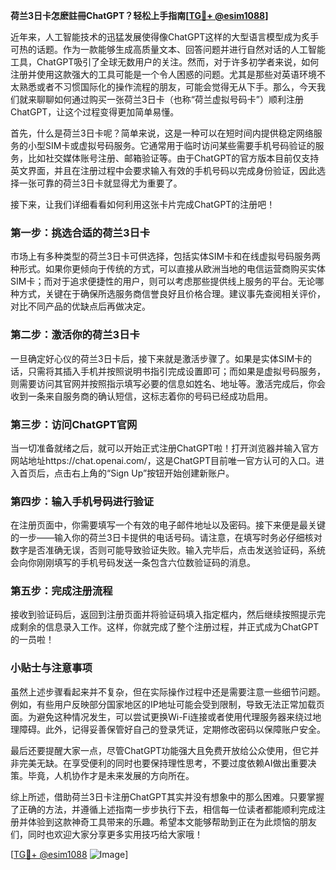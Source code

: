 **荷兰3日卡怎麽註冊ChatGPT？轻松上手指南[[TG💪+ @esim1088](https://t.me/s/esim1088)]**

近年来，人工智能技术的迅猛发展使得像ChatGPT这样的大型语言模型成为炙手可热的话题。作为一款能够生成高质量文本、回答问题并进行自然对话的人工智能工具，ChatGPT吸引了全球无数用户的关注。然而，对于许多初学者来说，如何注册并使用这款强大的工具可能是一个令人困惑的问题。尤其是那些对英语环境不太熟悉或者不习惯国际化的操作流程的朋友，可能会觉得无从下手。那么，今天我们就来聊聊如何通过购买一张荷兰3日卡（也称“荷兰虚拟号码卡”）顺利注册ChatGPT，让这个过程变得更加简单易懂。

首先，什么是荷兰3日卡呢？简单来说，这是一种可以在短时间内提供稳定网络服务的小型SIM卡或虚拟号码服务。它通常用于临时访问某些需要手机号码验证的服务，比如社交媒体账号注册、邮箱验证等。由于ChatGPT的官方版本目前仅支持英文界面，并且在注册过程中会要求输入有效的手机号码以完成身份验证，因此选择一张可靠的荷兰3日卡就显得尤为重要了。

接下来，让我们详细看看如何利用这张卡片完成ChatGPT的注册吧！

### 第一步：挑选合适的荷兰3日卡

市场上有多种类型的荷兰3日卡可供选择，包括实体SIM卡和在线虚拟号码服务两种形式。如果你更倾向于传统的方式，可以直接从欧洲当地的电信运营商购买实体SIM卡；而对于追求便捷性的用户，则可以考虑那些提供线上服务的平台。无论哪种方式，关键在于确保所选服务商信誉良好且价格合理。建议事先查阅相关评价，对比不同产品的优缺点后再做决定。

### 第二步：激活你的荷兰3日卡

一旦确定好心仪的荷兰3日卡后，接下来就是激活步骤了。如果是实体SIM卡的话，只需将其插入手机并按照说明书指引完成设置即可；而如果是虚拟号码服务，则需要访问其官网并按照指示填写必要的信息如姓名、地址等。激活完成后，你会收到一条来自服务商的确认短信，这标志着你的号码已经成功启用。

### 第三步：访问ChatGPT官网

当一切准备就绪之后，就可以开始正式注册ChatGPT啦！打开浏览器并输入官方网站地址https://chat.openai.com/，这是ChatGPT目前唯一官方认可的入口。进入首页后，点击右上角的“Sign Up”按钮开始创建新账户。

### 第四步：输入手机号码进行验证

在注册页面中，你需要填写一个有效的电子邮件地址以及密码。接下来便是最关键的一步——输入你的荷兰3日卡提供的电话号码。请注意，在填写时务必仔细核对数字是否准确无误，否则可能导致验证失败。输入完毕后，点击发送验证码，系统会向你刚刚填写的手机号码发送一条包含六位数验证码的消息。

### 第五步：完成注册流程

接收到验证码后，返回到注册页面并将验证码填入指定框内，然后继续按照提示完成剩余的信息录入工作。这样，你就完成了整个注册过程，并正式成为ChatGPT的一员啦！

### 小贴士与注意事项

虽然上述步骤看起来并不复杂，但在实际操作过程中还是需要注意一些细节问题。例如，有些用户反映部分国家地区的IP地址可能会受到限制，导致无法正常加载页面。为避免这种情况发生，可以尝试更换Wi-Fi连接或者使用代理服务器来绕过地理障碍。此外，记得妥善保管好自己的登录凭证，定期修改密码以保障账户安全。

最后还要提醒大家一点，尽管ChatGPT功能强大且免费开放给公众使用，但它并非完美无缺。在享受便利的同时也要保持理性思考，不要过度依赖AI做出重要决策。毕竟，人机协作才是未来发展的方向所在。

综上所述，借助荷兰3日卡注册ChatGPT其实并没有想象中的那么困难。只要掌握了正确的方法，并遵循上述指南一步步执行下去，相信每一位读者都能顺利完成注册并体验到这款神奇工具带来的乐趣。希望本文能够帮助到正在为此烦恼的朋友们，同时也欢迎大家分享更多实用技巧给大家哦！

[[TG💪+ @esim1088](https://t.me/s/esim1088) ![Image](https://i.postimg.cc/4NQfJmqS/Snipaste-2025-05-13-00-14-12.png)]